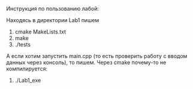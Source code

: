 Инструкция по пользованию лабой: 

Находясь в директории Lab1 пишем
1. cmake MakeLists.txt
2. make
3. ./tests

А если хотим запустить main.cpp (то есть проверить работу с вводом данных через консоль), то пишем. Через cmake почему-то не компилируется:
1. ./Lab1_exe
